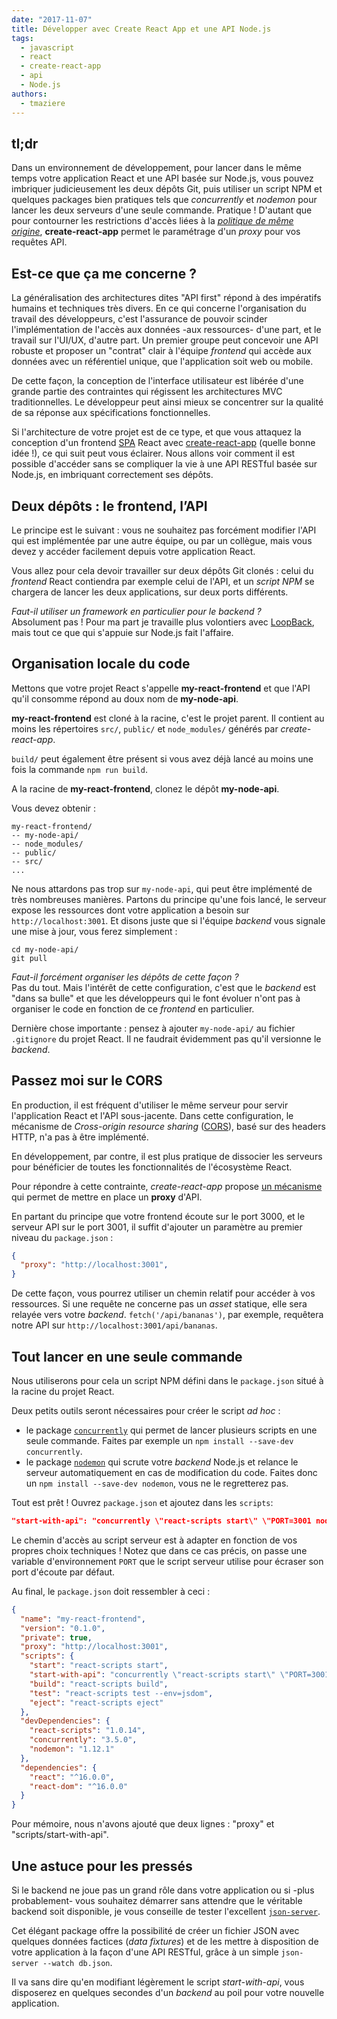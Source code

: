 ```yaml
---
date: "2017-11-07"
title: Développer avec Create React App et une API Node.js
tags:
  - javascript
  - react
  - create-react-app
  - api
  - Node.js
authors:
  - tmaziere
---
```

## tl;dr
Dans un environnement de développement, pour lancer dans le même temps votre application React et une API basée sur Node.js, vous pouvez imbriquer judicieusement les deux dépôts Git, puis utiliser un script NPM et quelques packages bien pratiques tels que _concurrently_ et _nodemon_ pour lancer les deux serveurs d'une seule commande. Pratique ! D'autant que pour contourner les restrictions d'accès liées à la [_politique de même origine_](https://fr.wikipedia.org/wiki/Same-origin_policy), **create-react-app** permet le paramétrage d'un _proxy_ pour vos requêtes API.

## Est-ce que ça me concerne ?

La généralisation des architectures dites "API first" répond à des impératifs humains et techniques très divers. En ce qui concerne l'organisation du travail des développeurs, c'est l'assurance de pouvoir scinder l'implémentation de l'accès aux données -aux ressources- d'une part, et le travail sur l'UI/UX, d'autre part. Un premier groupe peut concevoir une API robuste et proposer un "contrat" clair à l'équipe _frontend_ qui accède aux données avec un référentiel unique, que l'application soit web ou mobile.

De cette façon, la conception de l'interface utilisateur est libérée d'une grande partie des contraintes qui régissent les architectures MVC traditionnelles. Le développeur peut ainsi mieux se concentrer sur la qualité de sa réponse aux spécifications fonctionnelles.

Si l'architecture de votre projet est de ce type, et que vous attaquez la conception d'un frontend [SPA](https://fr.wikipedia.org/wiki/Application_web_monopage) React avec [create-react-app](https://github.com/facebookincubator/create-react-app) (quelle bonne idée !), ce qui suit peut vous éclairer. Nous allons voir comment il est possible d'accéder sans se compliquer la vie à une API RESTful basée sur Node.js, en imbriquant correctement ses dépôts.

## Deux dépôts : le frontend, l’API

Le principe est le suivant : vous ne souhaitez pas forcément modifier l'API qui est implémentée par une autre équipe, ou par un collègue, mais vous devez y accéder facilement depuis votre application React.

Vous allez pour cela devoir travailler sur deux dépôts Git clonés : celui du _frontend_ React contiendra par exemple celui de l'API, et un _script NPM_ se chargera de lancer les deux applications, sur deux ports différents.


_Faut-il utiliser un framework en particulier pour le backend ?_  
Absolument pas ! Pour ma part je travaille plus volontiers avec [LoopBack](https://loopback.io/), mais tout ce que qui s'appuie sur Node.js fait l'affaire.

## Organisation locale du code

Mettons que votre projet React s'appelle **my-react-frontend** et que l'API qu'il consomme répond au doux nom de **my-node-api**.

**my-react-frontend** est cloné à la racine, c'est le projet parent. Il contient au moins les répertoires `src/`, `public/` et `node_modules/` générés par _create-react-app_.

`build/` peut également être présent si vous avez déjà lancé au moins une fois la commande `npm run build`.

A la racine de **my-react-frontend**, clonez le dépôt **my-node-api**.

Vous devez obtenir :

```
my-react-frontend/
-- my-node-api/
-- node_modules/
-- public/
-- src/
...
```

Ne nous attardons pas trop sur `my-node-api`, qui peut être implémenté de très nombreuses manières. Partons du principe qu'une fois lancé, le serveur expose les ressources dont votre application a besoin sur `http://localhost:3001`. Et disons juste que si l'équipe _backend_ vous signale une mise à jour, vous ferez simplement :

```Shell
cd my-node-api/
git pull
```

_Faut-il forcément organiser les dépôts de cette façon ?_  
Pas du tout. Mais l'intérêt de cette configuration, c'est que le _backend_ est "dans sa bulle" et que les développeurs qui le font évoluer n'ont pas à organiser le code en fonction de ce _frontend_ en particulier.

Dernière chose importante : pensez à ajouter `my-node-api/` au fichier `.gitignore` du projet React. Il ne faudrait évidemment pas qu'il versionne le _backend_.

## Passez moi sur le CORS

En production, il est fréquent d'utiliser le même serveur pour servir l'application React et l'API sous-jacente. Dans cette configuration, le mécanisme de _Cross-origin resource sharing_ ([CORS](https://en.wikipedia.org/wiki/Cross-origin_resource_sharing)), basé sur des headers HTTP, n'a pas à être implémenté.

En développement, par contre, il est plus pratique de dissocier les serveurs pour bénéficier de toutes les fonctionnalités de l'écosystème React.

Pour répondre à cette contrainte, _create-react-app_ propose [un mécanisme](https://github.com/facebookincubator/create-react-app/blob/master/packages/react-scripts/template/README.md#proxying-api-requests-in-development) qui permet de mettre en place un **proxy** d'API.

En partant du principe que votre frontend écoute sur le port 3000, et le serveur API sur le port 3001, il suffit d'ajouter un paramètre au premier niveau du `package.json` :

```json
{
  "proxy": "http://localhost:3001",
}
```

De cette façon, vous pourrez utiliser un chemin relatif pour accéder à vos ressources. Si une requête ne concerne pas un _asset_ statique, elle sera relayée vers votre _backend_. `fetch('/api/bananas')`, par exemple, requêtera notre API sur `http://localhost:3001/api/bananas`.

## Tout lancer en une seule commande

Nous utiliserons pour cela un script NPM défini dans le `package.json` situé à la racine du projet React.

Deux petits outils seront nécessaires pour créer le script _ad hoc_ :

- le package [`concurrently`](https://www.npmjs.com/package/concurrently) qui permet de lancer plusieurs scripts en une seule commande. Faites par exemple un `npm install --save-dev concurrently`.
- le package [`nodemon`](https://www.npmjs.com/package/nodemon) qui scrute votre _backend_ Node.js et relance le serveur automatiquement en cas de modification du code. Faites donc un `npm install --save-dev nodemon`, vous ne le regretterez pas.

Tout est prêt ! Ouvrez `package.json` et ajoutez dans les `scripts`:

```json
"start-with-api": "concurrently \"react-scripts start\" \"PORT=3001 nodemon ./my-node-api/server/server.js\""
```

Le chemin d'accès au script serveur est à adapter en fonction de vos propres choix techniques ! Notez que dans ce cas précis, on passe une variable d'environnement `PORT` que le script serveur utilise pour écraser son port d'écoute par défaut.

Au final, le `package.json` doit ressembler à ceci :

```json
{
  "name": "my-react-frontend",
  "version": "0.1.0",
  "private": true,
  "proxy": "http://localhost:3001",
  "scripts": {
    "start": "react-scripts start",
    "start-with-api": "concurrently \"react-scripts start\" \"PORT=3001 nodemon ./my-node-api/server/server.js\"",
    "build": "react-scripts build",
    "test": "react-scripts test --env=jsdom",
    "eject": "react-scripts eject"
  },
  "devDependencies": {
    "react-scripts": "1.0.14",
    "concurrently": "3.5.0",
    "nodemon": "1.12.1"
  },
  "dependencies": {
    "react": "^16.0.0",
    "react-dom": "^16.0.0"
  }
}
```

Pour mémoire, nous n'avons ajouté que deux lignes : "proxy" et "scripts/start-with-api".

## Une astuce pour les pressés

Si le backend ne joue pas un grand rôle dans votre application ou si -plus probablement- vous souhaitez démarrer sans attendre que le véritable backend soit disponible, je vous conseille de tester l'excellent [`json-server`](https://github.com/typicode/json-server).

Cet élégant package offre la possibilité de créer un fichier JSON avec quelques données factices (_data fixtures_) et de les mettre à disposition de votre application à la façon d'une API RESTful, grâce à un simple `json-server --watch db.json`.

Il va sans dire qu'en modifiant légèrement le script _start-with-api_, vous disposerez en quelques secondes d'un _backend_ au poil pour votre nouvelle application.

